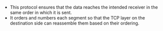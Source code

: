 - This protocol ensures that the data reaches the intended receiver in the same order in which it is sent.
- It orders and numbers each segment so that the TCP layer on the destination side can reassemble them based on their ordering.